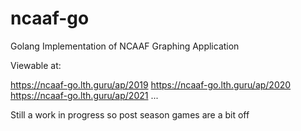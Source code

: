 # ncaaf-go
Golang Implementation of NCAAF Graphing Application

Viewable at:

   https://ncaaf-go.lth.guru/ap/2019
   https://ncaaf-go.lth.guru/ap/2020
   https://ncaaf-go.lth.guru/ap/2021
   ...
   
Still a work in progress so post season games are a bit off
